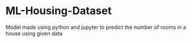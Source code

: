 # ML-Housing-Dataset
Model made using python and jupyter to predict the number of rooms in a house using given data
